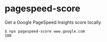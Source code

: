 # pagespeed-score

Get a Google PageSpeed Insights score locally.

```
$ npx pagespeed-score www.google.com
100
```
